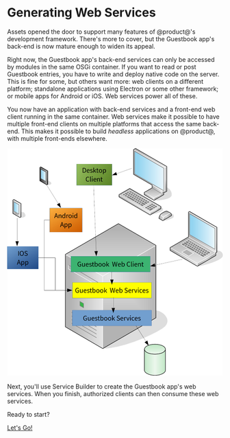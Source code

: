 # Generating Web Services [](id=generating-web-services)

Assets opened the door to support many features of @product@'s development
framework. There's more to cover, but the Guestbook app's back-end is now mature 
enough to widen its appeal. 

Right now, the Guestbook app's back-end services can only be accessed by modules 
in the same OSGi container. If you want to read or post Guestbook entries, you 
have to write and deploy native code on the server. This is fine for some, but 
others want more: web clients on a different platform; standalone applications 
using Electron or some other framework; or mobile apps for Android or iOS. Web 
services power all of these. 

You now have an application with back-end services and a front-end web client 
running in the same container. Web services make it possible to have multiple 
front-end clients on multiple platforms that access the same back-end. This 
makes it possible to build *headless* applications on @product@, with multiple 
front-ends elsewhere. 

![Figure x: @product@ makes it easy to write multi-client applications.](../../../images/multi-client-application.png)

Next, you'll use Service Builder to create the Guestbook app's web services. 
When you finish, authorized clients can then consume these web services. 

Ready to start? 

<a class="go-link btn btn-primary" href="/develop/tutorials/-/knowledge_base/7-0/creating-remote-services-with-service-builder">Let's Go!<span class="icon-circle-arrow-right"></span></a>
